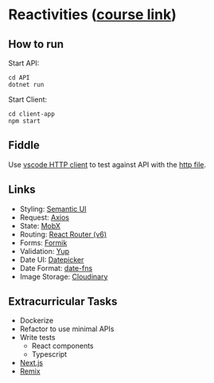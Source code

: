 # Reactivities ([course link](https://www.udemy.com/course/complete-guide-to-building-an-app-with-net-core-and-react/learn/))

## How to run

Start API:

```console
cd API
dotnet run
```

Start Client:

```console
cd client-app
npm start
```

## Fiddle

Use [vscode HTTP client](https://github.com/Huachao/vscode-restclient) to test against API with the [http file](API/fiddle/activities.http).

## Links

- Styling: [Semantic UI](https://semantic-ui.com/)
- Request: [Axios](https://github.com/sheaivey/react-axios)
- State: [MobX](https://mobx.js.org/README.html)
- Routing: [React Router (v6)](https://reactrouter.com/docs/en/v6/getting-started/overview)
- Forms: [Formik](https://formik.org/)
- Validation: [Yup](https://github.com/jquense/yup)
- Date UI: [Datepicker](https://reactdatepicker.com/)
- Date Format: [date-fns](https://date-fns.org/)
- Image Storage: [Cloudinary](https://cloudinary.com/documentation/dotnet_integration)

## Extracurricular Tasks

- Dockerize
- Refactor to use minimal APIs
- Write tests
  - React components
  - Typescript
- [Next.js](https://nextjs.org/)
- [Remix](https://remix.run/)
